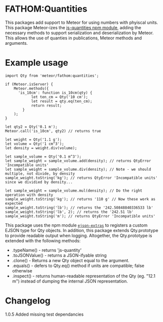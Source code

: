 # FATHOM:Quantities

This packages add support to Meteor for using numbers with phyiscal units. This package Meteor-izes the [js-quantities npm module](https://www.npmjs.com/package/js-quantities), adding the necessary methods to support serialization and deserialization by Meteor. This allows the use of quanties in publications, Meteor methods and arguments.

# Example usage

```
import Qty from 'meteor/fathom:quantities';

if (Meteor.isServer) {
    Meteor.methods({
      'is_10cm': function is_10cm(qty) {
            let ten_cm = Qty('10 cm');
            let result = qty.eq(ten_cm);
            return result;
        }
    );
}

let qty2 = Qty('0.1 m');
Meteor.call('is_10cm', qty2) // returns true

let weight = Qty('1.1 g');
let volume = Qty('1 cm^3');
let density = weight.div(volume);

let sample_volume = Qty('0.1 m^3');
let sample_weight = sample_volume.add(density); // returns QtyError 'Incompatible units'
let sample_weight = sample_volume.div(density); // Note - we should multiple, not divide, by density
sample_weight.toString('kg'); // returns QtyError 'Incompatible units' since we dividied by density...

let sample_weight = sample_volume.mul(density); // Do the right operation with density
sample_weight.toString('kg'); // returns '110 g' // Now these work as expected
sample_weight.toString('lb'); // returns the '242.50848840336533 lb'
sample_weight.toString('lb', 2); // returns the '242.51 lb'
sample_weight.toString('m'); // returns QtyError 'Incompatible units'
```

This package uses the npm module [`ejson-extras`](https://www.npmjs.com/package/ejson-extras) to registers a custom EJSON type for Qty objects. In addition, this package extends Qty.prototype to provide readable output when logging. Altogether, the Qty.prototype is extended with the following methods:

* .typeName() - returns 'js-quantity'
* .toJSONValue() - returns a JSON-ifyable string
* .clone() - Returns a new Qty object equal to the argument.
* .equals() - defers to Qty.eq() method if units are compatible; false otherwise
* .inspect() - returns human-readable representation of the Qty (eg. "12.1 m") instead of dumping the internal JSON representation.

# Changelog

1.0.5 Added missing test dependancies
